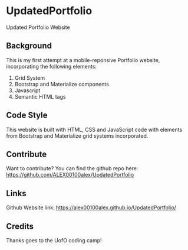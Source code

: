 # UpdatedPortfolio
Updated Portfolio Website

## Background 

This is my first attempt at a mobile-reponsive Portfolio website, incorporating the following elements:
1. Grid System
2. Bootstrap and Materialize components
3. Javascript
4. Semantic HTML tags

## Code Style

This website is built with HTML, CSS and JavaScript code with elements from Bootstrap and Materialize grid systems incorporated.  

## Contribute

Want to contribute? You can find the github repo here: https://github.com/ALEX00100alex/UpdatedPortfolio

## Links

Github Website link: https://alex00100alex.github.io/UpdatedPortfolio/

## Credits

Thanks goes to the UofO coding camp!
